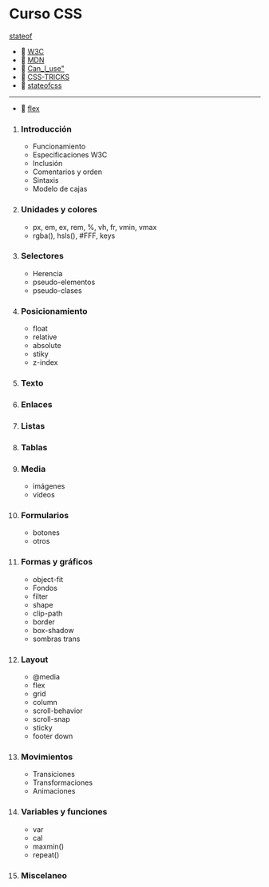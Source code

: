 # Curso CSS

[stateof](https://2020.stateofcss.com/en-US/)

- 🔗 [W3C](https://www.w3.org/)
- 🔗 [MDN](https://developer.mozilla.org/es/)
- 🔗 [Can_I_use"](https://caniuse.com/)
- 🔗 [CSS-TRICKS](https://css-tricks.com/)
- 🔗 [stateofcss](https://2020.stateofcss.com/es-ES/)

---

- 🔗 [flex](https://flexbox.help/)

1. ### Introducción
   - Funcionamiento
   - Especificaciones W3C
   - Inclusión
   - Comentarios y orden
   - Sintaxis
   - Modelo de cajas
2. ### Unidades y colores
   - px, em, ex, rem, %, vh, fr, vmin, vmax
   - rgba(), hsls(), #FFF, keys
3. ### Selectores
   - Herencia
   - pseudo-elementos
   - pseudo-clases
4. ### Posicionamiento
   - float
   - relative
   - absolute
   - stiky
   - z-index
5. ### Texto
6. ### Enlaces
7. ### Listas
8. ### Tablas
9. ### Media
   - imágenes
   - vídeos
10. ### Formularios
    - botones
    - otros
11. ### Formas y gráficos
    - object-fit
    - Fondos
    - filter
    - shape
    - clip-path
    - border
    - box-shadow
    - sombras trans
12. ### Layout
    - @media
    - flex
    - grid
    - column
    - scroll-behavior
    - scroll-snap
    - sticky
    - footer down
13. ### Movimientos
    - Transiciones
    - Transformaciones
    - Animaciones
14. ### Variables y funciones
    - var
    - cal
    - maxmin()
    - repeat()
15. ### Miscelaneo
